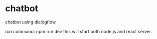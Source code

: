# chatbot
chatbot using dialogflow

run command: npm run dev
this will start both node.js and react server.
